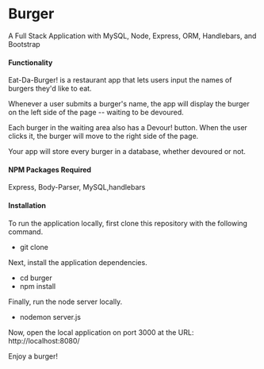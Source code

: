 <h1> Burger</h1>
<p>A Full Stack Application with MySQL, Node, Express, ORM, Handlebars, and Bootstrap</p>
<h4>Functionality</h4>
<p>Eat-Da-Burger! is a restaurant app that lets users input the names of burgers they'd like to eat.</p>
<p>Whenever a user submits a burger's name, the app will display the burger on the left side of the page -- waiting to be devoured.</p>
<p>Each burger in the waiting area also has a Devour! button. When the user clicks it, the burger will move to the right side of the page.</p>
<p>Your app will store every burger in a database, whether devoured or not.</p>
<h4>NPM Packages Required</h4>
<p>Express, Body-Parser, MySQL,handlebars</p>
<h4>Installation</h4>
<p>To run the application locally, first clone this repository with the following command.</p>
<ul>
<li>git clone </li>
</ul>
<p>Next, install the application dependencies.</p>
<ul>
<li>cd burger</li>
<li>npm install</li>
</ul>
<p>Finally, run the node server locally.</p>
<ul><li> nodemon server.js</li></ul>
<p>Now, open the local application on port 3000 at the URL: http://localhost:8080/</p>

<p>Enjoy a burger!</p>